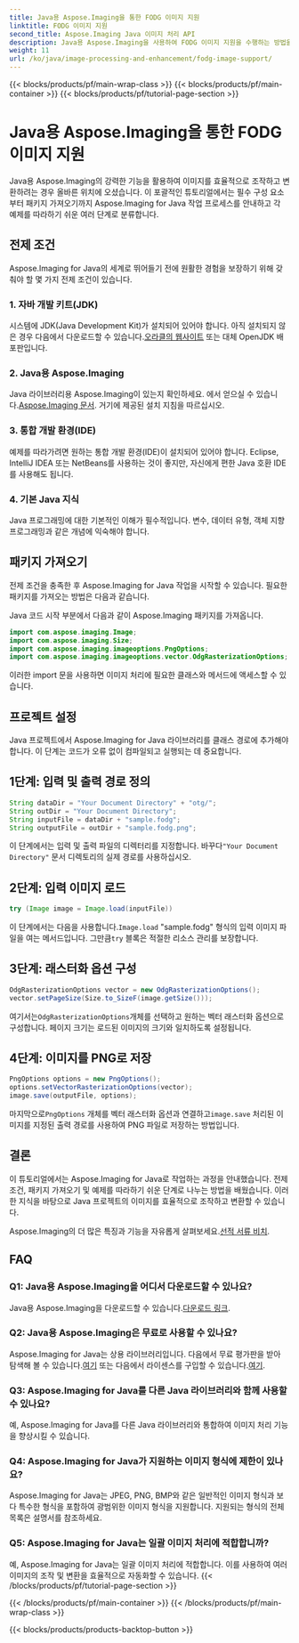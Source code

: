 ```yaml
---
title: Java용 Aspose.Imaging을 통한 FODG 이미지 지원
linktitle: FODG 이미지 지원
second_title: Aspose.Imaging Java 이미지 처리 API
description: Java용 Aspose.Imaging을 사용하여 FODG 이미지 지원을 수행하는 방법을 알아보세요. 이미지 조작 및 변환을 위한 강력한 라이브러리입니다.
weight: 11
url: /ko/java/image-processing-and-enhancement/fodg-image-support/
---
```


{{< blocks/products/pf/main-wrap-class >}}
{{< blocks/products/pf/main-container >}}
{{< blocks/products/pf/tutorial-page-section >}}

# Java용 Aspose.Imaging을 통한 FODG 이미지 지원

Java용 Aspose.Imaging의 강력한 기능을 활용하여 이미지를 효율적으로 조작하고 변환하려는 경우 올바른 위치에 오셨습니다. 이 포괄적인 튜토리얼에서는 필수 구성 요소부터 패키지 가져오기까지 Aspose.Imaging for Java 작업 프로세스를 안내하고 각 예제를 따라하기 쉬운 여러 단계로 분류합니다.

## 전제 조건

Aspose.Imaging for Java의 세계로 뛰어들기 전에 원활한 경험을 보장하기 위해 갖춰야 할 몇 가지 전제 조건이 있습니다.

### 1. 자바 개발 키트(JDK)

 시스템에 JDK(Java Development Kit)가 설치되어 있어야 합니다. 아직 설치되지 않은 경우 다음에서 다운로드할 수 있습니다.[오라클의 웹사이트](https://www.oracle.com/java/technologies/javase-downloads) 또는 대체 OpenJDK 배포판입니다.

### 2. Java용 Aspose.Imaging

 Java 라이브러리용 Aspose.Imaging이 있는지 확인하세요. 에서 얻으실 수 있습니다.[Aspose.Imaging 문서](https://reference.aspose.com/imaging/java/). 거기에 제공된 설치 지침을 따르십시오.

### 3. 통합 개발 환경(IDE)

예제를 따라가려면 원하는 통합 개발 환경(IDE)이 설치되어 있어야 합니다. Eclipse, IntelliJ IDEA 또는 NetBeans를 사용하는 것이 좋지만, 자신에게 편한 Java 호환 IDE를 사용해도 됩니다.

### 4. 기본 Java 지식

Java 프로그래밍에 대한 기본적인 이해가 필수적입니다. 변수, 데이터 유형, 객체 지향 프로그래밍과 같은 개념에 익숙해야 합니다.

## 패키지 가져오기

전제 조건을 충족한 후 Aspose.Imaging for Java 작업을 시작할 수 있습니다. 필요한 패키지를 가져오는 방법은 다음과 같습니다.

Java 코드 시작 부분에서 다음과 같이 Aspose.Imaging 패키지를 가져옵니다.

```java
import com.aspose.imaging.Image;
import com.aspose.imaging.Size;
import com.aspose.imaging.imageoptions.PngOptions;
import com.aspose.imaging.imageoptions.vector.OdgRasterizationOptions;
```

이러한 import 문을 사용하면 이미지 처리에 필요한 클래스와 메서드에 액세스할 수 있습니다.

## 프로젝트 설정

Java 프로젝트에서 Aspose.Imaging for Java 라이브러리를 클래스 경로에 추가해야 합니다. 이 단계는 코드가 오류 없이 컴파일되고 실행되는 데 중요합니다.

## 1단계: 입력 및 출력 경로 정의

```java
String dataDir = "Your Document Directory" + "otg/";
String outDir = "Your Document Directory";
String inputFile = dataDir + "sample.fodg";
String outputFile = outDir + "sample.fodg.png";
```

 이 단계에서는 입력 및 출력 파일의 디렉터리를 지정합니다. 바꾸다`"Your Document Directory"` 문서 디렉토리의 실제 경로를 사용하십시오.

## 2단계: 입력 이미지 로드

```java
try (Image image = Image.load(inputFile))
```

 이 단계에서는 다음을 사용합니다.`Image.load` "sample.fodg" 형식의 입력 이미지 파일을 여는 메서드입니다. 그만큼`try` 블록은 적절한 리소스 관리를 보장합니다.

## 3단계: 래스터화 옵션 구성

```java
OdgRasterizationOptions vector = new OdgRasterizationOptions();
vector.setPageSize(Size.to_SizeF(image.getSize()));
```

 여기서는`OdgRasterizationOptions`개체를 선택하고 원하는 벡터 래스터화 옵션으로 구성합니다. 페이지 크기는 로드된 이미지의 크기와 일치하도록 설정됩니다.

## 4단계: 이미지를 PNG로 저장

```java
PngOptions options = new PngOptions();
options.setVectorRasterizationOptions(vector);
image.save(outputFile, options);
```

 마지막으로`PngOptions` 개체를 벡터 래스터화 옵션과 연결하고`image.save` 처리된 이미지를 지정된 출력 경로를 사용하여 PNG 파일로 저장하는 방법입니다.

## 결론

이 튜토리얼에서는 Aspose.Imaging for Java로 작업하는 과정을 안내했습니다. 전제 조건, 패키지 가져오기 및 예제를 따라하기 쉬운 단계로 나누는 방법을 배웠습니다. 이러한 지식을 바탕으로 Java 프로젝트의 이미지를 효율적으로 조작하고 변환할 수 있습니다.

 Aspose.Imaging의 더 많은 특징과 기능을 자유롭게 살펴보세요.[선적 서류 비치](https://reference.aspose.com/imaging/java/).

## FAQ

### Q1: Java용 Aspose.Imaging을 어디서 다운로드할 수 있나요?

 Java용 Aspose.Imaging을 다운로드할 수 있습니다.[다운로드 링크](https://releases.aspose.com/imaging/java/).

### Q2: Java용 Aspose.Imaging은 무료로 사용할 수 있나요?

 Aspose.Imaging for Java는 상용 라이브러리입니다. 다음에서 무료 평가판을 받아 탐색해 볼 수 있습니다.[여기](https://releases.aspose.com/) 또는 다음에서 라이센스를 구입할 수 있습니다.[여기](https://purchase.aspose.com/buy).

### Q3: Aspose.Imaging for Java를 다른 Java 라이브러리와 함께 사용할 수 있나요?

예, Aspose.Imaging for Java를 다른 Java 라이브러리와 통합하여 이미지 처리 기능을 향상시킬 수 있습니다.

### Q4: Aspose.Imaging for Java가 지원하는 이미지 형식에 제한이 있나요?

Aspose.Imaging for Java는 JPEG, PNG, BMP와 같은 일반적인 이미지 형식과 보다 특수한 형식을 포함하여 광범위한 이미지 형식을 지원합니다. 지원되는 형식의 전체 목록은 설명서를 참조하세요.

### Q5: Aspose.Imaging for Java는 일괄 이미지 처리에 적합합니까?

예, Aspose.Imaging for Java는 일괄 이미지 처리에 적합합니다. 이를 사용하여 여러 이미지의 조작 및 변환을 효율적으로 자동화할 수 있습니다.
{{< /blocks/products/pf/tutorial-page-section >}}

{{< /blocks/products/pf/main-container >}}
{{< /blocks/products/pf/main-wrap-class >}}

{{< blocks/products/products-backtop-button >}}
